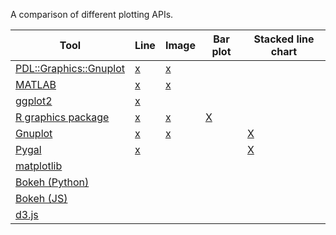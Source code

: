 A comparison of different plotting APIs.

| Tool                                                                                          | Line                                       | Image                                          |  Bar plot                       | Stacked line chart                           |
|-----------------------------------------------------------------------------------------------|--------------------------------------------|------------------------------------------------|---------------------------------|----------------------------------------------|
| [PDL::Graphics::Gnuplot](https://metacpan.org/pod/PDL::Graphics::Gnuplot)                     | [x](src/line-plot/pdl-graphics-gnuplot.pl) | [x](src/image-display/pdl-graphics-gnuplot.pl) |                                 |                                              |
| [MATLAB](http://www.mathworks.com/help/matlab/)                                               | [x](src/line-plot/matlab.m)                | [x](src/image-display/matlab.m)                |                                 |                                              |
| [ggplot2](http://ggplot2.org/)                                                                | [x](src/line-plot/ggplot2.R)               |                                                |                                 |                                              |
| [R graphics package](http://stat.ethz.ch/R-manual/R-devel/library/graphics/html/00Index.html) | [x](src/line-plot/r-graphics.R)            | [x](src/image-display/r-graphics.R)            | [X](src/bar-plot/r-graphics.R)  |                                              |
| [Gnuplot](http://www.gnuplot.info/)                                                           | [x](src/line-plot/gnuplot.gp)              | [x](src/image-display/gnuplot.gp)              |                                 | [X](src/stacked-line-chart/gnuplot.gp)       |
| [Pygal](http://pygal.org/)                                                                    | [x](src/line-plot/pygal_example.py)        |                                                |                                 | [X](src/stacked-line-chart/pygal_example.py) |
| [matplotlib](http://matplotlib.org/)                                                          |                                            |                                                |                                 |                                              |
| [Bokeh (Python)](http://bokeh.pydata.org/en/latest/)                                          |                                            |                                                |                                 |                                              |
| [Bokeh (JS)](http://bokeh.pydata.org/en/latest/docs/reference/bokehjs.html)                   |                                            |                                                |                                 |                                              |
| [d3.js](http://d3js.org/)                                                                     |                                            |                                                |                                 |                                              |
